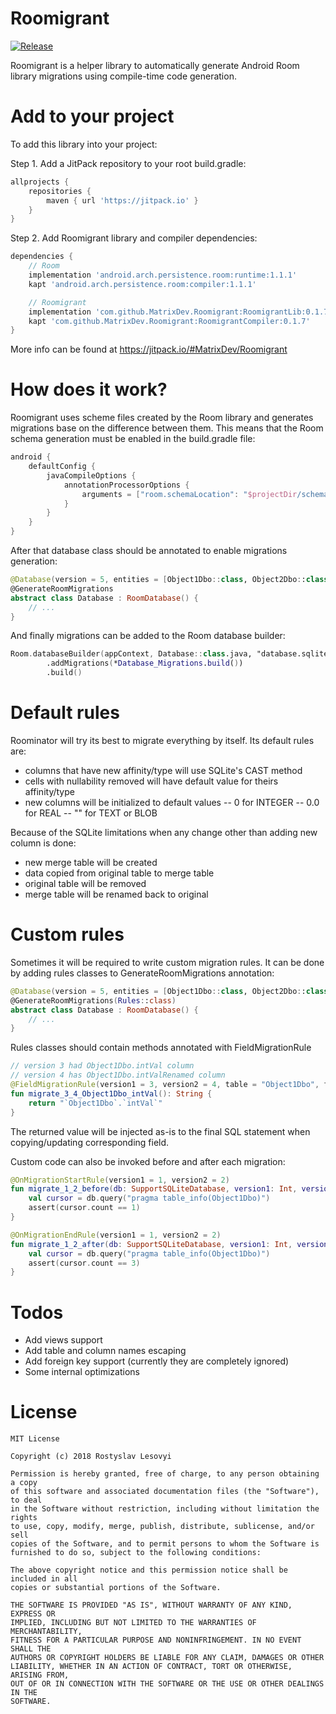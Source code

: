 # Roomigrant

[![Release](https://jitpack.io/v/MatrixDev/Roomigrant.svg)](https://jitpack.io/#MatrixDev/Roomigrant)

Roomigrant is a helper library to automatically generate Android Room library migrations using compile-time code generation.

# Add to your project

To add this library into your project:

Step 1. Add a JitPack repository to your root build.gradle:

```groovy
allprojects {
    repositories {
        maven { url 'https://jitpack.io' }
    }
}
```

Step 2. Add Roomigrant library and compiler dependencies:

```groovy
dependencies {
    // Room
    implementation 'android.arch.persistence.room:runtime:1.1.1'
    kapt 'android.arch.persistence.room:compiler:1.1.1'

    // Roomigrant
    implementation 'com.github.MatrixDev.Roomigrant:RoomigrantLib:0.1.7'
    kapt 'com.github.MatrixDev.Roomigrant:RoomigrantCompiler:0.1.7'
}
```

More info can be found at https://jitpack.io/#MatrixDev/Roomigrant

# How does it work?

Roomigrant uses scheme files created by the Room library and generates migrations base on the difference between them.
This means that the Room schema generation must be enabled in the build.gradle file:

```groovy
android {
    defaultConfig {
        javaCompileOptions {
            annotationProcessorOptions {
                arguments = ["room.schemaLocation": "$projectDir/schemas".toString()]
            }
        }
    }
}
```

After that database class should be annotated to enable migrations generation:

```kotlin
@Database(version = 5, entities = [Object1Dbo::class, Object2Dbo::class])
@GenerateRoomMigrations
abstract class Database : RoomDatabase() {
    // ...
}
```

And finally migrations can be added to the Room database builder:

```kotlin
Room.databaseBuilder(appContext, Database::class.java, "database.sqlite")
		.addMigrations(*Database_Migrations.build())
		.build()
```

# Default rules

Roominator will try its best to migrate everything by itself. Its default rules are:

 - columns that have new affinity/type will use SQLite's CAST method
 - cells with nullability removed will have default value for theirs affinity/type
 - new columns will be initialized to default values
 -- 0 for INTEGER
 -- 0.0 for REAL
 -- "" for TEXT or BLOB

Because of the SQLite limitations when any change other than adding new column is done:
 - new merge table will be created
 - data copied from original table to merge table
 - original table will be removed
 - merge table will be renamed back to original

# Custom rules

Sometimes it will be required to write custom migration rules.
It can be done by adding rules classes to GenerateRoomMigrations annotation:

```kotlin
@Database(version = 5, entities = [Object1Dbo::class, Object2Dbo::class])
@GenerateRoomMigrations(Rules::class)
abstract class Database : RoomDatabase() {
    // ...
}
```

Rules classes should contain methods annotated with FieldMigrationRule

```kotlin
// version 3 had Object1Dbo.intVal column
// version 4 has Object1Dbo.intValRenamed column
@FieldMigrationRule(version1 = 3, version2 = 4, table = "Object1Dbo", field = "intValRenamed")
fun migrate_3_4_Object1Dbo_intVal(): String {
	return "`Object1Dbo`.`intVal`"
}
```

The returned value will be injected as-is to the final SQL statement when copying/updating corresponding field.

Custom code can also be invoked before and after each migration:

```kotlin
@OnMigrationStartRule(version1 = 1, version2 = 2)
fun migrate_1_2_before(db: SupportSQLiteDatabase, version1: Int, version2: Int) {
	val cursor = db.query("pragma table_info(Object1Dbo)")
	assert(cursor.count == 1)
}

@OnMigrationEndRule(version1 = 1, version2 = 2)
fun migrate_1_2_after(db: SupportSQLiteDatabase, version1: Int, version2: Int) {
	val cursor = db.query("pragma table_info(Object1Dbo)")
	assert(cursor.count == 3)
}
```

# Todos

 - Add views support
 - Add table and column names escaping
 - Add foreign key support (currently they are completely ignored)
 - Some internal optimizations

# License

```
MIT License

Copyright (c) 2018 Rostyslav Lesovyi

Permission is hereby granted, free of charge, to any person obtaining a copy
of this software and associated documentation files (the "Software"), to deal
in the Software without restriction, including without limitation the rights
to use, copy, modify, merge, publish, distribute, sublicense, and/or sell
copies of the Software, and to permit persons to whom the Software is
furnished to do so, subject to the following conditions:

The above copyright notice and this permission notice shall be included in all
copies or substantial portions of the Software.

THE SOFTWARE IS PROVIDED "AS IS", WITHOUT WARRANTY OF ANY KIND, EXPRESS OR
IMPLIED, INCLUDING BUT NOT LIMITED TO THE WARRANTIES OF MERCHANTABILITY,
FITNESS FOR A PARTICULAR PURPOSE AND NONINFRINGEMENT. IN NO EVENT SHALL THE
AUTHORS OR COPYRIGHT HOLDERS BE LIABLE FOR ANY CLAIM, DAMAGES OR OTHER
LIABILITY, WHETHER IN AN ACTION OF CONTRACT, TORT OR OTHERWISE, ARISING FROM,
OUT OF OR IN CONNECTION WITH THE SOFTWARE OR THE USE OR OTHER DEALINGS IN THE
SOFTWARE.
```
